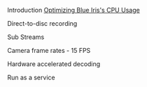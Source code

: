 Introduction [Optimizing Blue Iris's CPU Usage](https://ipcamtalk.com/wiki/optimizing-blue-iris-s-cpu-usage/)



Direct-to-disc recording


Sub Streams


Camera frame rates - 15 FPS



Hardware accelerated decoding


Run as a service





